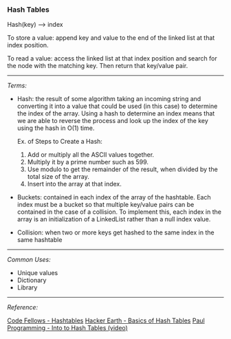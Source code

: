 ### Hash Tables

Hash(key) --> index

To store a value: append key and value to the end of the linked list at that index position.

To read a value: access the linked list at that index position and search for the node with the matching key.  Then return that key/value pair.

---

*Terms:*

- Hash: the result of some algorithm taking an incoming string and converting it into a value that could be used (in this case) to determine the index of the array.  Using a hash to determine an index means that we are able to reverse the process and look up the index of the key using the hash in O(1) time.

    Ex. of Steps to Create a Hash:
    1.  Add or multiply all the ASCII values together.
    1.  Multiply it by a prime number such as 599.
    1.  Use modulo to get the remainder of the result, when divided by the total size of the array.
    1.  Insert into the array at that index.

- Buckets: contained in each index of the array of the hashtable.  Each index must be a bucket so that multiple key/value pairs can be contained in the case of a collision.  To implement this, each index in the array is an initialization of a LinkedList rather than a null index value.

- Collision: when two or more keys get hashed to the same index in the same hashtable

---

*Common Uses:*

- Unique values
- Dictionary
- Library

---

*Reference:*

[Code Fellows - Hashtables](https://codefellows.github.io/common_curriculum/data_structures_and_algorithms/Code_401/class-30/resources/Hashtables.html)
[Hacker Earth - Basics of Hash Tables](https://www.hackerearth.com/practice/data-structures/hash-tables/basics-of-hash-tables/tutorial/)
[Paul Programming - Into to Hash Tables (video)](https://www.youtube.com/watch?v=MfhjkfocRR0&ab_channel=PaulProgramming)
